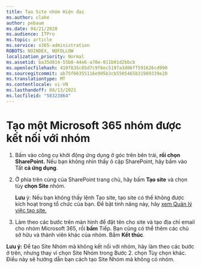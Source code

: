 ```yaml
---
title: Tạo Site nhóm Hiện đại
ms.author: clake
author: pebaum
ms.date: 04/21/2020
ms.audience: ITPro
ms.topic: article
ms.service: o365-administration
ROBOTS: NOINDEX, NOFOLLOW
localization_priority: Normal
ms.assetid: ba35d814-55b8-44e6-a70e-011b91d2bbcb
ms.openlocfilehash: 410f835c85d7c9f8ec5197a3d06ff591626cd990
ms.sourcegitcommit: ab75f66355116e995b3cb5505465b31989339e28
ms.translationtype: MT
ms.contentlocale: vi-VN
ms.lasthandoff: 08/13/2021
ms.locfileid: "58323864"
---
```

# <a name="create-a-microsoft-365-group-connected-team-site"></a>Tạo một Microsoft 365 nhóm được kết nối với nhóm

1. Bấm vào công cụ khởi động ứng dụng ở góc trên bên trái, **rồi chọn SharePoint.** Nếu bạn không nhìn thấy ô cập SharePoint, hãy bấm vào Tất **cả ứng dụng**.
    
2. Ở phía trên cùng của SharePoint trang chủ, hãy bấm **Tạo site** và chọn tùy **chọn Site** nhóm. 
    
    **Lưu** ý: Nếu bạn không thấy lệnh Tạo site, tạo site có thể không được kích hoạt trong tổ chức của bạn. Để bật tính năng này, hãy [xem Quản lý việc tạo site.](https://go.microsoft.com/fwlink/?linkid=2009644) 
  
3. Làm theo các bước trên màn hình để đặt tên cho site và tạo địa chỉ email cho nhóm Microsoft 365, rồi **bấm** Tiếp. Bạn cũng có thể thêm các chủ sở hữu và thành viên khác của nhóm. Bấm **Kết thúc**.
  
 **Lưu ý:** Để tạo Site Nhóm mà không kết nối với nhóm, hãy làm theo các bước ở trên, nhưng thay vì chọn Site Nhóm trong Bước 2. chọn Tùy chọn khác. Điều này sẽ hướng dẫn bạn cách tạo Site Nhóm mà không có nhóm. 
    

